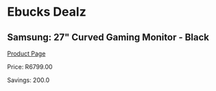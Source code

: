 
# Ebucks Dealz
## Samsung: 27" Curved Gaming Monitor - Black
[Product Page](https://www.ebucks.com/web/shop/productSelected.do?prodId=1066104291&catId=714946558)

Price: R6799.00

Savings: 200.0


	